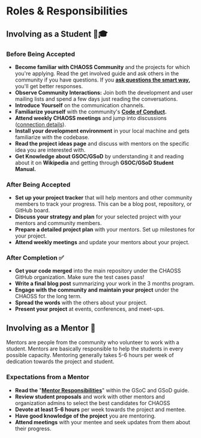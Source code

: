 
# Roles & Responsibilities

## Involving as a Student 👨🎓 

### Before Being Accepted

* **Become familiar with CHAOSS Community** and the projects for which you're applying.  Read the get involved guide and ask others in the community if you have questions. If you [**ask questions the smart way**](http://www.catb.org/~esr/faqs/smart-questions.html)**,** you'll get better responses.
* **Observe Community Interactions:** Join both the development and user mailing lists and spend a few days just reading the conversations.
* **Introduce Yourself** on the communication channels.
* **Familiarize yourself** with the community's [**Code of Conduct**](https://chaoss.community/about/code-of-conduct/)**.**
* **Attend weekly CHAOSS meetings** and jump into discussions ([connection details](https://chaoss.community/participate/)).
* **Install your development environment** in your local machine and gets familiarize with the codebase.
* **Read the project ideas page** and discuss with mentors on the specific idea you are interested with.
* **Get Knowledge about GSOC/GSoD** by understanding it and reading about it on **Wikipedia** and getting through **GSOC/GSoD Student Manual.**

### After Being Accepted

* **Set up your project tracker** that will help mentors and other community members to track your progress. This can be a blog post, repository, or GitHub board.
* **Discuss your strategy and plan** for your selected project with your mentors and community members.
* **Prepare a detailed project plan** with your mentors. Set up milestones for your project.
* **Attend weekly meetings** and update your mentors about your project.

### After Completion ✅ 

* **Get your code merged** into the main repository under the CHAOSS GitHub organization. Make sure the test cases pass!
* **Write a final blog post** summarizing your work in the 3 months program.
* **Engage with the community and maintain your project** under the CHAOSS for the long term.
* **Spread the words** with the others about your project.
* **Present your project** at events, conferences, and meet-ups.

## Involving as a Mentor 👥 

Mentors are people from the community who volunteer to work with a student. Mentors are basically responsible to help the students in every possible capacity. Mentoring generally takes 5-6 hours per week of dedication towards the project and student.

### Expectations from a Mentor

* **Read the** "[**Mentor Responsibilities**](https://developers.google.com/open-source/gsoc/help/responsibilities#mentors_responsibilities)" within the GSoC and GSoD guide.
* **Review student proposals** and work with other mentors and organization admins to select the best candidates for CHAOSS
* **Devote at least 5-6 hours** per week towards the project and mentee.
* **Have good knowledge of the project** you are mentoring.
* **Attend meetings** with your mentee and seek updates from them about their progress.


